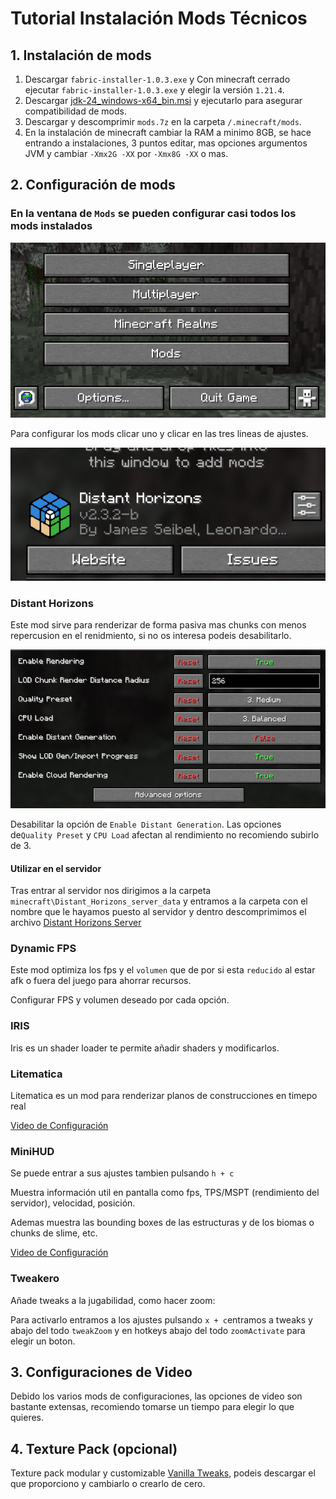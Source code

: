 # Tutorial Instalación Mods Técnicos

## 1. Instalación de mods

1. Descargar `fabric-installer-1.0.3.exe` y Con minecraft cerrado ejecutar `fabric-installer-1.0.3.exe` y elegir la versión `1.21.4`. 
2. Descargar <a href="https://www.oracle.com/es/java/technologies/downloads/#jdk24-windows" target="_blank">jdk-24_windows-x64_bin.msi</a> y ejecutarlo para asegurar compatibilidad de mods. 
3. Descargar y descomprimir `mods.7z` en la carpeta `/.minecraft/mods`.
4. En la instalación de minecraft cambiar la RAM a minimo 8GB, se hace entrando a instalaciones, 3 puntos editar, mas opciones argumentos JVM y cambiar `-Xmx2G -XX` por `-Xmx8G -XX` o mas.

## 2. Configuración de mods

### En la ventana de `Mods` se pueden configurar casi todos los mods instalados

<img src="/imagenes/img_2.png" width="600"/>

Para configurar los mods clicar uno y clicar en las tres lineas de ajustes.

<img src="/imagenes/img_3.png" width="600"/>

### Distant Horizons

Este mod sirve para renderizar de forma pasiva mas chunks con menos repercusion en el renidmiento, si no os interesa
podeis desabilitarlo.


<img src="/imagenes/img_1.png" width="600"/>

Desabilitar la opción de `Enable Distant Generation`. Las opciones de`Quality Preset` y `CPU Load` afectan al rendimiento no recomiendo subirlo de 3.

#### Utilizar en el servidor

Tras entrar al servidor nos dirigimos a la carpeta `minecraft\Distant_Horizons_server_data` y entramos a la carpeta con el nombre que le hayamos puesto al servidor y dentro descomprimimos el archivo [Distant Horizons Server](https://drive.google.com/drive/folders/1zYSxutNSTf_58lBeGPgJjteYKxixD9Sf?usp=sharing)

### Dynamic FPS

Este mod optimiza los fps y el `volumen` que de por si esta `reducido` al estar afk o fuera del juego para ahorrar
recursos.

Configurar FPS y volumen deseado por cada opción.

### IRIS

Iris es un shader loader te permite añadir shaders y modificarlos.

### Litematica

Litematica es un mod para renderizar planos de construcciones en timepo real

[Video de Configuración](https://www.youtube.com/watch?v=0caS6AITTQE)

### MiniHUD

Se puede entrar a sus ajustes tambien pulsando `h + c`

Muestra información util en pantalla como fps, TPS/MSPT (rendimiento del servidor), velocidad, posición.

Ademas muestra las bounding boxes de las estructuras y de los biomas o chunks de slime, etc.

[Video de Configuración](https://www.youtube.com/watch?v=XLoiNwReI8I)

### Tweakero

Añade tweaks a la jugabilidad, como hacer zoom:

Para activarlo entramos a los ajustes pulsando `x + c`entramos a tweaks y abajo del todo `tweakZoom` y en hotkeys abajo
del todo `zoomActivate` para elegir un boton.

## 3. Configuraciones de Video

Debido los varios mods de configuraciones, las opciones de video son bastante extensas, recomiendo tomarse un tiempo
para elegir lo que quieres.

## 4. Texture Pack (opcional)

Texture pack modular y customizable [Vanilla Tweaks](https://vanillatweaks.net/picker/resource-packs/), podeis descargar el que proporciono y cambiarlo o crearlo de cero.

